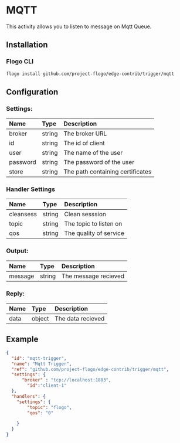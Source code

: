 # MQTT
This activity allows you to listen to message on Mqtt Queue.

## Installation

### Flogo CLI
```bash
flogo install github.com/project-flogo/edge-contrib/trigger/mqtt
```

## Configuration

### Settings:
| Name      | Type   | Description
| :---      | :---   | :---
| broker    | string | 	The broker URL
| id | string | The id of client 
| user | string | The name of the user
| password | string | The password of the user
| store | string | The path containing certificates

### Handler Settings
| Name      | Type   | Description
| :---      | :---   | :---
| cleansess | string | Clean sesssion
| topic | string | The topic to listen on
| qos | string | The quality of service

 
### Output: 

| Name    | Type   | Description
| :---    | :---   | :---
| message | string | The message recieved
    
### Reply:

| Name  | Type   | Description
| :---  | :---   | :---
| data  | object | The data recieved

## Example

```json
{
  "id": "mqtt-trigger",
  "name": "Mqtt Trigger",
  "ref": "github.com/project-flogo/edge-contrib/trigger/mqtt",
  "settings": {
      "broker" : "tcp://localhost:1883",
     	"id":"client-1"
  },
  "handlers": {
    "settings": {
    	"topic": "flogo",
    	"qos": "0"
    
    }
  }
}
```